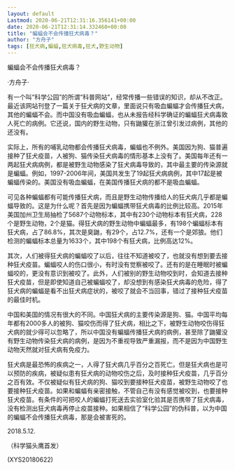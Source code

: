 ```yaml
---
layout: default
Lastmod: 2020-06-21T12:31:16.356141+00:00
date: 2020-06-21T12:31:14.332460+00:00
title: "蝙蝠会不会传播狂犬病毒？"
author: "方舟子"
tags: [狂犬病,蝙蝠,狂犬病毒,狂犬,野生动物]
---
```


蝙蝠会不会传播狂犬病毒？

·方舟子·

有一个叫“科学公园”的所谓“科普网站”，经常传播一些错误的知识，却从不改正。最近该网站刊登了一篇关于狂犬病的文章，里面说只有吸血蝙蝠才会传播狂犬病，其他的蝙蝠不会。而中国没有吸血蝙蝠，也从未报告经科学确证的蝙蝠狂犬病毒致人死亡的病例。它还说，国内的野生动物，只有鼬獾在浙江曾引发过病例，其他的还没有。

实际上，所有的哺乳动物都会传播狂犬病毒，蝙蝠也不例外。美国因为狗、猫普遍接种了狂犬疫苗，人被狗、猫传染狂犬病毒的情形基本上没有了。美国每年还有一两起狂犬病病例，都是被野生动物感染了狂犬病毒导致的，其中最主要的传染源就是蝙蝠。例如，1997-2006年间，美国共发生了19起狂犬病病例，其中17起是被蝙蝠传染的。美国没有吸血蝙蝠，在美国传播狂犬病的都不是吸血蝙蝠。

可见各种蝙蝠都有可能传播狂犬病，而且是野生动物传播给人的狂犬病几乎都是蝙蝠导致的。这是为什么呢？首先是因为蝙蝠携带狂犬病毒的比例比较高。2015年美国加州卫生局抽检了5687个动物标本，其中有230个动物标本有狂犬病，228个是野生动物，2个是猫。得狂犬病的野生动物中蝙蝠最多，有198个蝙蝠标本有狂犬病，占了86.8%，其次是臭鼬，有29个，占12.7%，还有一个是郊狼。他们检测的蝙蝠标本总量为1633个，其中198个有狂犬病，比例高达12%。

其次，人们被得狂犬病的蝙蝠咬了以后，往往不知道被咬了，也就没有想到要去接种狂犬疫苗。蝙蝠咬人的伤口很小，有时没有觉察被咬了。还有的是在睡眠时被蝙蝠咬的，更没有意识到被咬了。此外，人们被别的野生动物咬到时，会知道去接种狂犬疫苗，但是即使知道自己被蝙蝠咬了，却没想到有感染狂犬病毒的危险，得了狂犬病的蝙蝠是看不出狂犬病症状的，被咬了就会不当回事，错过了接种狂犬疫苗的最佳时机。

中国和美国的情况有很大的不同。中国狂犬病的主要传染源是狗、猫。中国平均每年都有2000多人的被狗、猫咬伤而得了狂犬病，相比之下，被野生动物咬伤得狂犬病的就少得可以忽略了，所以中国没有蝙蝠传播狂犬病的病例，甚至除了鼬獾没有野生动物传染狂犬病的病例，是因为不重视导致严重漏报，而不是因为中国野生动物天然就对狂犬病有免疫力。

狂犬病是最恐怖的疾病之一，人得了狂犬病几乎百分之百死亡。但是狂犬病也是可以预防的疾病，被疑似患有狂犬病的动物咬伤之后，及时接种狂犬疫苗，几乎百分之百有效。不仅被疑似有狂犬病的狗、猫咬到要接种狂犬疫苗，被野生动物咬了也要接种狂犬疫苗。如果和蝙蝠有亲密接触，不管自己有没有感觉被咬到，也要接种狂犬疫苗。有条件的可把咬人的蝙蝠打死送去实验室化验其是否携带了狂犬病毒，没有检测出狂犬病毒再停止疫苗接种。如果相信了“科学公园”的伪科普，以为中国的蝙蝠不会传播狂犬病毒，那是会被害死的。

2018.5.12.

（科学猫头鹰首发）

(XYS20180622)

